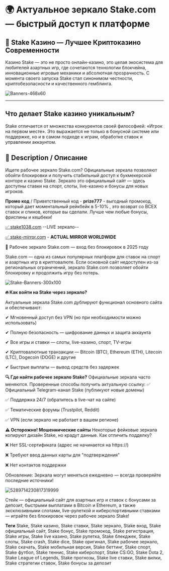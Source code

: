 # 🌍 Актуальное зеркало Stake.com — быстрый доступ к платформе

## 🎰 Stake Казино — Лучшее Криптоказино Современности

Казино Stake — это не просто онлайн-казино, это целая экосистема для любителей азартных игр, где сочетаются технологии блокчейна, инновационные игровые механики и абсолютная прозрачность. С момента своего запуска Stake стал синонимом честности, криптобезопасности и качественного гемблинга.

![Banners-468x60](https://github.com/user-attachments/assets/8e639dda-aa2c-4fdf-bba2-c387ae43ac88)


---

## Что делает Stake казино уникальным?

Stake отличается от множества конкурентов своей философией: «Игрок на первом месте». Это выражается не только в бонусной системе или поддержке, но и в самом подходе к играм, обработке ставок и управлении аккаунтом.

## 🔸 Description / Описание
Ищете рабочее зеркало Stake.com? Официальные зеркала позволяют обойти блокировки и получить стабильный доступ к букмекерской конторе и казино Stake. Зеркало это официальный сайт — здесь доступны ставки на спорт, слоты, live-казино и бонусы для новых игроков.

**Промо код** / Приветственный код - **prize777** - выгодный промокод, который дает моментальный рейкбейк в 5-10% , это возврат со ВСЕХ ставок и спинов, которые вы сделали. Лучше чем любые бонусы, фриспины и кешбеки!
                                               
[ ✅ stake1038.com](https://stake1038.com/?c=boonooss) --LIVE зеркало-- 

[ ✅ stake-mirror.com](https://stake1038.com/?c=boonooss)  - **ACTUAL MIRROR WORLDWIDE**


🔄 Рабочее зеркало Stake.com — вход без блокировок в 2025 году

Stake.com — одна из самых популярных платформ для ставок на спорт и азартных игр в криптовалюте. Если основной сайт недоступен из-за региональных ограничений, зеркало Stake.com позволяет обойти блокировку и продолжить игру без потерь.

![Stake-Banners-300x100](https://github.com/user-attachments/assets/80b2985f-e3dc-4e40-a22b-613b34fec13c)


**🔥 Как войти на Stake через зеркало?**

  Актуальные зеркала Stake.com дублируют функционал основного сайта и обеспечивают:
  
  ✔ Мгновенный доступ без VPN (но при необходимости можно использовать)
  
  ✔ Полную безопасность — шифрование данных и защита аккаунта
  
  ✔ Все игры и ставки — слоты, live-казино, спорт, TV-игры
  
  ✔ Криптовалютные транзакции — Bitcoin (BTC), Ethereum (ETH), Litecoin (LTC), Dogecoin (DOGE) и другие
  
  ✔ Быстрые выплаты — вывод средств без задержек
  
**🔍 Где найти рабочее зеркало Stake?**
Официальные зеркала часто меняются. Проверенные способы получить актуальную ссылку:
✅ Официальный Telegram-канал Stake (публикуют новые домены)

✅ Поддержка 24/7 (обратитесь в live-чат на сайте)

✅ Тематические форумы (Trustpilot, Reddit)

✅ VPN (если зеркало не работает в вашем регионе)


**⚠ Осторожно! Мошеннические сайты**
Некоторые фейковые зеркала копируют дизайн Stake, но крадут данные. Как отличить подделку?

❌ Нет SSL-сертификата (адрес не начинается на https://)

❌ Требуют ввод данных карты для "подтверждения"

❌ Нет контактов поддержки

Обновление: Зеркала могут меняться ежедневно — всегда проверяйте последние источники!

![5289714230817319999](https://github.com/user-attachments/assets/56f9be7a-3f99-4cb5-86b8-b2beac2758f7)

Стейк — официальный сайт для азартных игр и ставок с бонусами за депозит, быстрыми выплатами в Bitcoin и Ethereum, а также эксклюзивными слотами, live-рулеткой и киберспортивными ставками — играйте без блокировок через рабочее зеркало Stake!


**Теги** Stake, Stake казино, Stake ставки, Stake зеркало, Stake вход, Stake официальный сайт, Stake бонус, Stake промокод, Stake регистрация, Stake игры, Stake live казино, Stake рулетка, Stake блекджек, Stake слоты, Stake crash, Stake dice, Stake оригинал, Stake рабочее зеркало, Stake скачать, Stake мобильная версия, Stake беттинг, Stake спорт, Stake футбол, Stake теннис, Stake киберспорт, Stake CS:GO, Stake Dota 2, Stake League of Legends, Stake прогнозы, Stake live ставки, Stake вилки, Stake стратегии ставок, Stake бонусы за депозит
